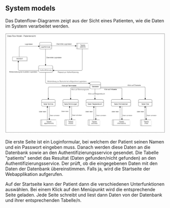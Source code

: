<!-- Bitte Unterkapitel mit ### fortführen damit das Dokument nach dem Merge dann bereits sauber gegliedert ist -->
## System models

Das Datenflow-Diagramm zeigt aus der Sicht eines Patienten, wie die Daten im System verarbeitet werden.

![System models](resources/07_system_models.jpg "System models")

Die erste Seite ist ein Loginformular, bei welchem der Patient seinen Namen und ein Passwort eingeben muss. Danach werden diese Daten an die Datenbank sowie an den Authentifizierungsservice gesendet. Die Tabelle "patients" sendet das Resultat (Daten gefunden/nicht gefunden) an den Authentifizierungsservice. Der prüft, ob die eingegebenen Daten mit den Daten der Datenbank übereinstimmen. Falls ja, wird die Startseite der Webapplikation aufgerufen.

Auf der Startseite kann der Patient dann die verschiedenen Unterfunktionen auswählen. Bei einem Klick auf den Menüpunkt wird die entsprechende Seite geladen. Jede Seite schreibt und liest dann Daten von der Datenbank und ihrer entsprechenden Tabelle/n.